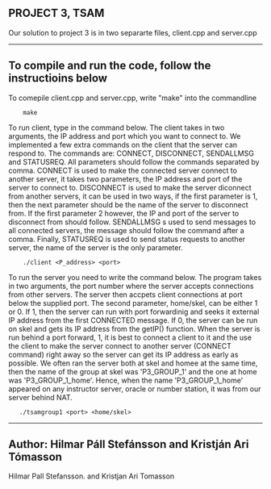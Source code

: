 PROJECT 3, TSAM
------------------------------------------------------------------

Our solution to project 3 is in two separarte files, client.cpp and
server.cpp

------------------------------------------------------------------
To compile and run the code, follow the instructioins below
------------------------------------------------------------------

To comepile client.cpp and server.cpp, write "make" into the 
commandline

        make

To run client, type in the command below. The client takes in two arguments,
the IP address and port which you want to connect to. We implemented a few extra commands
on the client that the server can respond to. The commands are: CONNECT, DISCONNECT, 
SENDALLMSG and STATUSREQ. All parameters should follow the commands separated by comma.
 CONNECT is used to make the connected server connect to another server,
it takes two parameters, the IP address and port of the server to connect to.
DISCONNECT is used to make the server diconnect from another servers, it can be used in two ways,
if the first parameter is 1, then the next parameter should be the name of the server to disconnect from.
If the first parameter 2 however, the IP and port of the server to disconnect from should follow.
SENDALLMSG s used to send messages to all connected servers, the message should follow the command
after a comma. Finally, STATUSREQ is used to send status requests to another server, the name of the server
is the only parameter.

        ./client <P_address> <port>

To run the server you need to write the command below.
The program takes in two arguments, the port number where the server accepts
connections from other servers. The server then accpets client connections at port
below the supplied port. The second parameter, home/skel, can be either 1 or 0.
If 1, then the server can run with port forwardinig and seeks it external IP address
from the first CONNECTED message. If 0, the server can be run on skel and gets its
IP address from the getIP() function. When the server is run behind a port forward, 1, 
it is best to connect a client to it and the use the client to make the server connect
to another server (CONNECT command) right away so the server can get its IP address
as early as possible. We often ran the server both at skel and homee at the same time, 
then the name of the group at skel was 'P3_GROUP_1' and the one at home was 'P3_GROUP_1_home'.
Hence, when the name 'P3_GROUP_1_home' appeared on any instructor server, oracle or number station,
it was from our server behind NAT.

       ./tsamgroup1 <port> <home/skel>


------------------------------------------------------------------
Author: Hilmar Páll Stefánsson and Kristján Ari Tómasson
------------------------------------------------------------------

Hilmar Pall Stefansson.
and
Kristjan Ari Tomasson